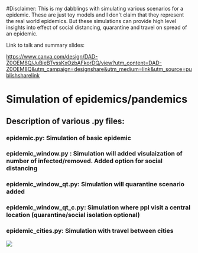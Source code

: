 
#Disclaimer: This is my dabblings with simulating various scenarios for a epidemic. These are just toy models and I don't claim that they represent the real world epidemics. But these simulations can provide high level insights into effect of social distancing, quarantine and travel on spread of an epidemic.

Link to talk and summary slides:

https://www.canva.com/design/DAD-Z0OEM8Q/JuBieBTvssKxOzbAFkorDQ/view?utm_content=DAD-Z0OEM8Q&utm_campaign=designshare&utm_medium=link&utm_source=publishsharelink



# Simulation of epidemics/pandemics

## Description of various .py files:

### epidemic.py: Simulation of basic epidemic

### epidemic_window.py : Simulation will added visulaization of number of infected/removed. Added option for social distancing

### epidemic_window_qt.py: Simulation will quarantine scenario added

### epidemic_window_qt_c.py: Simulation where ppl visit a central location (quarantine/social isolation optional)

### epidemic_cities.py: Simulation with travel between cities


![](Epidemic.gif)